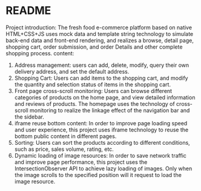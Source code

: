 # README
Project introduction: The fresh food e-commerce platform based on native HTML+CSS+JS uses mock data and template string technology to simulate back-end data and front-end rendering, and realizes a browse, detail page, shopping cart, order submission, and order Details and other complete shopping process.
content:
1. Address management: users can add, delete, modify, query their own delivery address, and set the default address.
2. Shopping Cart: Users can add items to the shopping cart, and modify the quantity and selection status of items in the shopping cart.
3. Front page cross-scroll monitoring: Users can browse different categories of products on the home page, and view detailed information and reviews of products. The homepage uses the technology of cross-scroll monitoring to realize the linkage effect of the navigation bar and the sidebar.
4. iframe reuse bottom content: In order to improve page loading speed and user experience, this project uses iframe technology to reuse the bottom public content in different pages.
5. Sorting: Users can sort the products according to different conditions, such as price, sales volume, rating, etc.
6. Dynamic loading of image resources: In order to save network traffic and improve page performance, this project uses the IntersectionObserver API to achieve lazy loading of images. Only when the image scrolls to the specified position will it request to load the image resource.
